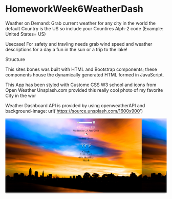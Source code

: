 # HomeworkWeek6WeatherDash

Weather on Demand:
Grab current weather for any city in the world the default Country is the US so include your Countires Alph-2 code (Example: United States= US) 

Usecase!
For safety and travling needs grab wind speed and weather descriptions for a day a fun in the sun or a trip to the lake!

Structure

This sites bones was built with HTML and Bootstrap components; these components house the dynamically generated HTML formed in JavaScript.

This App has been styled with 
Custome CSS 
W3 school
and icons from Open Weather
Unsplash.com provided this really cool photo of my favorite City in the wor

Weather Dashboard API is provided by
using openweatherAPI and 
  background-image: url('https://source.unsplash.com/1600x900')

  ![](https://github.com/Kamille-Y/homeworkWeek6WeatherDash/blob/main/Develop/Screenshot.png)
  

  

